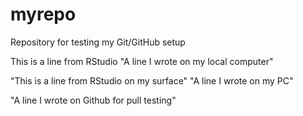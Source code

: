 # myrepo
Repository for testing my Git/GitHub setup

This is a line from RStudio
"A line I wrote on my local computer" 

"This is a line from RStudio on my surface"
"A line I wrote on my PC" 

"A line I wrote on Github for pull testing"
